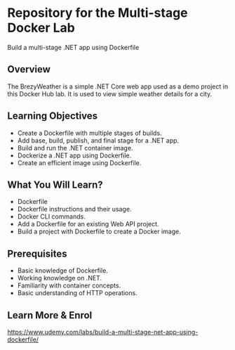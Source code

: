 # Repository for the Multi-stage Docker Lab
 
Build a multi-stage .NET app using Dockerfile

## Overview
The BrezyWeather is a simple .NET Core web app used as a demo project in this Docker Hub lab. It is used to view simple weather details for a city. 

## Learning Objectives
- Create a Dockerfile with multiple stages of builds.
- Add base, build, publish, and final stage for a .NET app.
- Build and run the .NET container image.
- Dockerize a .NET app using Dockerfile.
- Create an efficient image using Dockerfile. 

## What You Will Learn?
- Dockerfile
- Dockerfile instructions and their usage.
- Docker CLI commands.
- Add a Dockerfile for an existing Web API project.
- Build a project with Dockerfile to create a Docker image.

## Prerequisites
- Basic knowledge of Dockerfile.
- Working knowledge on .NET. 
- Familiarity with container concepts.
- Basic understanding of HTTP operations.

## Learn More & Enrol
https://www.udemy.com/labs/build-a-multi-stage-net-app-using-dockerfile/
